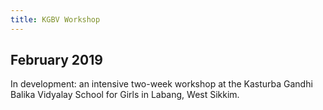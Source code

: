 ```yaml
---
title: KGBV Workshop
---
```

## February 2019

In development: an intensive two-week workshop at the Kasturba Gandhi Balika Vidyalay School for Girls in Labang, West Sikkim.
